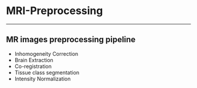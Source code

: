 # MRI-Preprocessing
--------------------------
## MR images preprocessing pipeline
- Inhomogeneity Correction
- Brain Extraction
- Co-registration
- Tissue class segmentation
- Intensity Normalization
